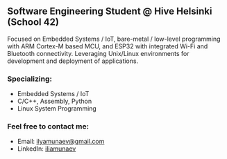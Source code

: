 ## Software Engineering Student @ Hive Helsinki (School 42)
Focused on Embedded Systems / IoT, bare-metal / low-level programming with ARM Cortex-M based MCU, and ESP32 with integrated Wi-Fi and Bluetooth connectivity. Leveraging Unix/Linux environments for development and deployment of applications.

### Specializing:
- Embedded Systems / IoT
- C/C++, Assembly, Python
- Linux System Programming

### Feel free to contact me:
- Email: ilyamunaev@gmail.com
- LinkedIn: [iliamunaev]( https://www.linkedin.com/in/iliamunaev/)
